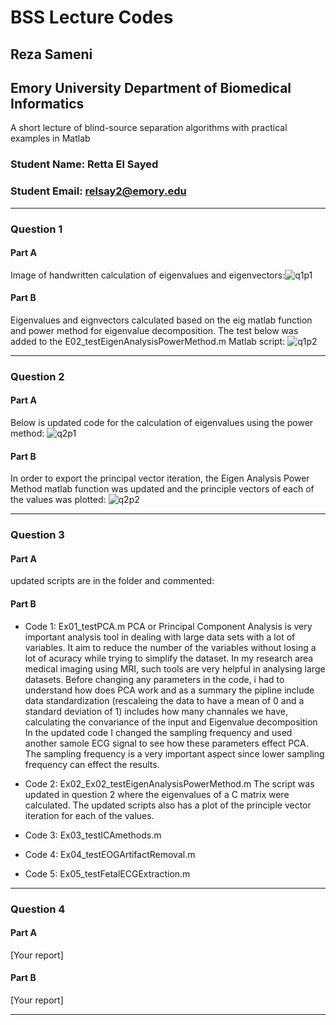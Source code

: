 # BSS Lecture Codes
## Reza Sameni
## Emory University Department of Biomedical Informatics

A short lecture of blind-source separation algorithms with practical examples in Matlab
### Student Name: Retta El Sayed
### Student Email: relsay2@emory.edu
***
### Question 1
#### Part A
Image of handwritten calculation of eigenvalues and eigenvectors:![q1p1](https://user-images.githubusercontent.com/64221087/140610263-2ec08f55-c7d7-4ab1-8ec7-b355457eeef9.JPG)
#### Part B
Eigenvalues and eignvectors calculated based on the eig matlab function and power method for eigenvalue decomposition. The test below was added to the E02_testEigenAnalysisPowerMethod.m Matlab script:
![q1p2](https://user-images.githubusercontent.com/64221087/140633004-f3a5ab57-d168-479d-81d0-20435f292591.JPG)
***

### Question 2
#### Part A
Below is updated code for the calculation of eigenvalues using the power method:
![q2p1](https://user-images.githubusercontent.com/64221087/140633022-87ae92a6-2f08-45da-a2d9-c64b607c2e46.JPG)
#### Part B
In order to export the principal vector iteration, the Eigen Analysis Power Method matlab function was updated and the principle vectors of each of the values was plotted: 
![q2p2](https://user-images.githubusercontent.com/64221087/140633026-7793ddd5-9d5f-4ae5-801f-45cb7d9cd9d1.JPG)
***

### Question 3
#### Part A
updated scripts are in the folder and commented: 
#### Part B
- Code 1: Ex01_testPCA.m
PCA or Principal Component Analysis is very important analysis tool in dealing with large data sets with a lot of variables. It aim to reduce the number of the variables without losing a lot of acuracy while trying to simplify the dataset. In my research area medical imaging using MRI, such tools are very helpful in analysing large datasets. Before changing any parameters in the code, i had to understand how does PCA work and as a summary the pipline include data standardization (rescaleing the data to have a mean of 0 and a standard deviation of 1) includes how many channales we have, calculating the convariance of the input and Eigenvalue decomposition 
In the updated code I changed the sampling frequency and used another samole ECG signal to see how these parameters effect PCA. The sampling frequency is a very important aspect since lower sampling frequency can effect the results.

- Code 2: Ex02_Ex02_testEigenAnalysisPowerMethod.m
The script was updated in question 2 where the eigenvalues of a C matrix were calculated. The updated scripts also has a plot of the principle vector iteration for each of the values. 
- Code 3: Ex03_testICAmethods.m

- Code 4: Ex04_testEOGArtifactRemoval.m
- Code 5: Ex05_testFetalECGExtraction.m
***

### Question 4
#### Part A
[Your report]

#### Part B
[Your report]
***
